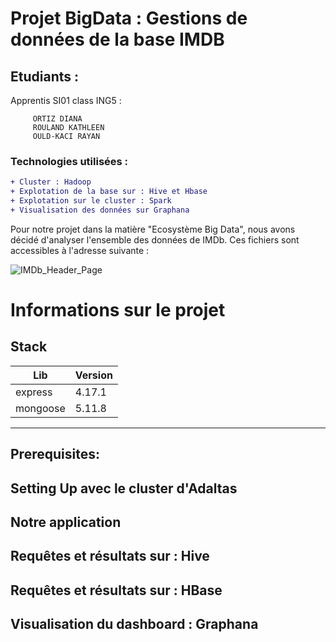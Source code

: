 # Projet BigData : Gestions de données de la base IMDB 

## Etudiants :

Apprentis SI01 class ING5 :
```
     ORTIZ DIANA
     ROULAND KATHLEEN
     OULD-KACI RAYAN
```
### Technologies utilisées :
```diff
+ Cluster : Hadoop
+ Explotation de la base sur : Hive et Hbase
+ Explotation sur le cluster : Spark 
+ Visualisation des données sur Graphana
```

Pour notre  projet dans la matière "Ecosystème Big Data", nous avons décidé d'analyser  l'ensemble des données de IMDb. Ces fichiers sont accessibles à l'adresse suivante : 

![IMDb_Header_Page](https://user-images.githubusercontent.com/71117842/146515073-0d4678b5-81c1-4f61-9eed-43ee0ee3f447.jpg)

# Informations sur le projet
## Stack

| Lib | Version |
| ------ | ------ |
| express | 4.17.1 |
| mongoose | 5.11.8 |

---
## Prerequisites:
## Setting Up avec le cluster d'Adaltas
## Notre application
## Requêtes et résultats sur : Hive
## Requêtes et résultats sur : HBase
## Visualisation du dashboard : Graphana
